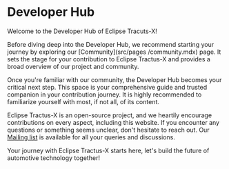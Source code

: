 # Developer Hub

Welcome to the Developer Hub of Eclipse Tracuts-X!

Before diving deep into the Developer Hub, we recommend starting your journey by exploring our [Community](src/pages
/community.mdx) page. It sets the stage for your contribution to Eclipse Tractus-X and provides a broad overview of our project and community.

Once you're familiar with our community, the Developer Hub becomes your critical next step. This space is your comprehensive guide and trusted companion in your contribution journey. It is highly recommended to familiarize yourself with most, if not all, of its content.

Eclipse Tractus-X is an open-source project, and we heartily encourage contributions on every aspect, including this website. If you encounter any questions or something seems unclear, don't hesitate to reach out. Our [Mailing list](/docs/oss/how-to-contribute/#dev-mailinglist) is available for all your queries and discussions.

Your journey with Eclipse Tractus-X starts here, let's build the future of automotive technology together!
